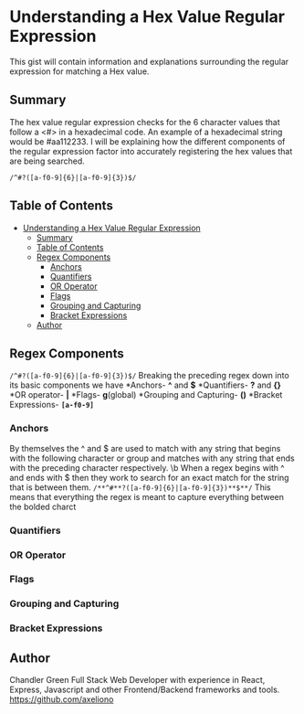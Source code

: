 # Understanding a Hex Value Regular Expression

This gist will contain information and explanations surrounding the regular expression for matching a Hex value.

## Summary

The hex value regular expression checks for the 6 character values that follow a <#> in a hexadecimal code. An example of a hexadecimal string would be #aa112233. I will be explaining how the different components of the regular expression factor into accurately registering the hex values that are being searched.

`/^#?([a-f0-9]{6}|[a-f0-9]{3})$/`

## Table of Contents

- [Understanding a Hex Value Regular Expression](#understanding-a-hex-value-regular-expression)
  - [Summary](#summary)
  - [Table of Contents](#table-of-contents)
  - [Regex Components](#regex-components)
    - [Anchors](#anchors)
    - [Quantifiers](#quantifiers)
    - [OR Operator](#or-operator)
    - [Flags](#flags)
    - [Grouping and Capturing](#grouping-and-capturing)
    - [Bracket Expressions](#bracket-expressions)
  - [Author](#author)

## Regex Components
`/^#?([a-f0-9]{6}|[a-f0-9]{3})$/`
    Breaking the preceding regex down into its basic components we have 
        *Anchors-  **^** and **$**
        *Quantifiers-  **?** and **{}** 
        *OR operator-  **|**
        *Flags- **g**(global)
        *Grouping and Capturing- **()**
        *Bracket Expressions- **`[a-f0-9]`**
### Anchors
By themselves the ^ and $ are used to match with any string that begins with the following character or group and matches with any string that ends with the preceding character respectively. \b
When a regex begins with ^ and ends with $ then they work to search for an exact match for the string that is between them. 
`/**^#**?([a-f0-9]{6}|[a-f0-9]{3})**$**/`
This means that everything the regex is meant to capture everything between the bolded charct

### Quantifiers

### OR Operator

### Flags

### Grouping and Capturing

### Bracket Expressions

## Author
Chandler Green 
Full Stack Web Developer with experience in React, Express, Javascript and other Frontend/Backend frameworks and tools.
https://github.com/axeliono

